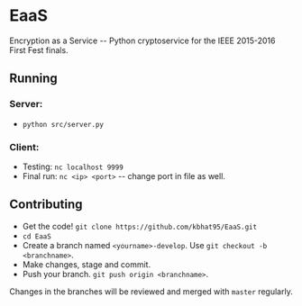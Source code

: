 # EaaS
Encryption as a Service -- Python cryptoservice for the IEEE 2015-2016 First Fest finals.

## Running
### Server:
* `python src/server.py`

### Client:
* Testing: `nc localhost 9999`
* Final run: `nc <ip> <port>` -- change port in file as well.

## Contributing
* Get the code! `git clone https://github.com/kbhat95/EaaS.git`
* `cd EaaS`
* Create a branch named `<yourname>-develop`. Use `git checkout -b <branchname>`.
* Make changes, stage and commit.
* Push your branch. `git push origin <branchname>`.

Changes in the branches will be reviewed and merged with `master` regularly.
